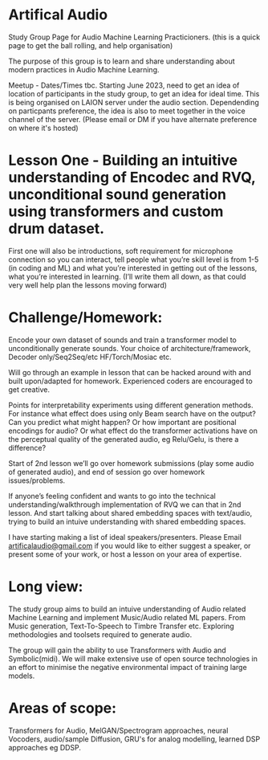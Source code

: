 # Artifical Audio

Study Group Page for Audio Machine Learning Practicioners. (this is a quick page to get the ball rolling, and help organisation)

The purpose of this group is to learn and share understanding about modern practices in Audio Machine Learning. 

Meetup - Dates/Times tbc. Starting June 2023, need to get an idea of location of participants in the study group, 
to get an idea for ideal time. This is being organised on LAION server under the audio section. Dependending on particpants preference, the idea is also to meet together in the voice channel of the server. (Please email or DM if you have alternate preference on where it's hosted) 

# Lesson One - Building an intuitive understanding of Encodec and RVQ, unconditional sound generation using transformers and custom drum dataset. 

First one will also be introductions, soft requirement for microphone connection so you can interact, tell people what you’re skill level is from 1-5 (in coding and ML) and what you’re interested in getting out of the lessons, what you’re interested in learning. (I’ll write them all down, as that could very well help plan the lessons moving forward)

# Challenge/Homework: 

Encode your own dataset of sounds and train a transformer model to unconditionally generate sounds. Your choice of architecture/framework, Decoder only/Seq2Seq/etc HF/Torch/Mosiac etc. 

Will go through an example in lesson that can be hacked around with and built upon/adapted for homework. Experienced coders are encouraged to get creative. 

Points for interpretability experiments using different generation methods. For instance what effect does using only Beam search have on the output? Can you predict what might happen? Or how important are positional encodings for audio? Or what effect do the transformer activations have on the perceptual quality of the generated audio, eg Relu/Gelu, is there a difference? 

Start of 2nd lesson we’ll go over homework submissions (play some audio of generated audio), and end of session go over homework issues/problems.  

If anyone’s feeling confident and wants to go into the technical understanding/walkthrough implementation of RVQ we can that in 2nd lesson. And start talking about shared embedding spaces with text/audio, trying to build an intuive understanding with shared embedding spaces. 

I have starting making a list of ideal speakers/presenters. Please Email artificalaudio@gmail.com if you would like to either suggest a speaker, or present some of your work, or host a lesson on your area of expertise. 

# Long view:

The study group aims to build an intuive understanding of Audio related Machine Learning and implement Music/Audio related ML papers. From Music generation, Text-To-Speech to Timbre Transfer etc. Exploring methodologies and toolsets required to generate audio. 

The group will gain the ability to use Transformers with Audio and Symbolic(midi). We will make extensive use of open source technologies in an effort to minimise the negative environmental impact of training large models. 

# Areas of scope:

Transformers for Audio, MelGAN/Spectrogram approaches, neural Vocoders, audio/sample Diffusion, GRU's for analog modelling, learned DSP approaches eg DDSP.   

